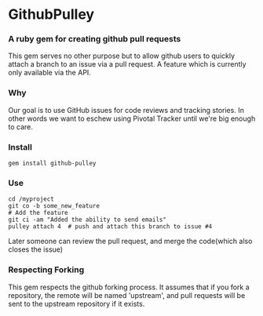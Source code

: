 # GithubPulley
### A ruby gem for creating github pull requests

This gem serves no other purpose but to allow github users
to quickly attach a branch to an issue via a pull request.
A feature which is currently only available via the API.

### Why

Our goal is to use GitHub issues for code reviews and tracking stories. In other words
we want to eschew using Pivotal Tracker until we're big enough to care.

### Install

    gem install github-pulley

### Use

    cd /myproject
    git co -b some_new_feature
    # Add the feature
    git ci -am "Added the ability to send emails"
    pulley attach 4  # push and attach this branch to issue #4

Later someone can review the pull request, and merge the code(which also closes
the issue)

### Respecting Forking

This gem respects the github forking process. It assumes that if you fork
a repository, the remote will be named 'upstream', and pull requests
will be sent to the upstream repository if it exists.
